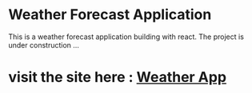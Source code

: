 # Weather Forecast Application

This is a weather forecast application building with react. The project is under construction ...

# visit the site here : [Weather App](https://react-weather-app-by-tazim.netlify.app/)
